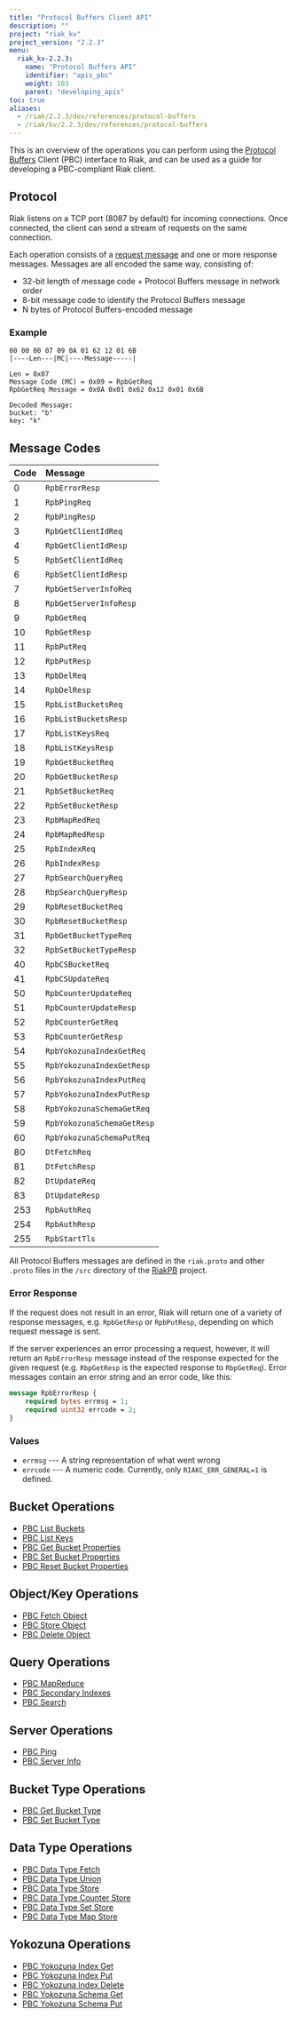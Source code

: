 ```yaml
---
title: "Protocol Buffers Client API"
description: ""
project: "riak_kv"
project_version: "2.2.3"
menu:
  riak_kv-2.2.3:
    name: "Protocol Buffers API"
    identifier: "apis_pbc"
    weight: 103
    parent: "developing_apis"
toc: true
aliases:
  - /riak/2.2.3/dev/references/protocol-buffers
  - /riak/kv/2.2.3/dev/references/protocol-buffers
---
```


This is an overview of the operations you can perform using the
[Protocol Buffers](https://code.google.com/p/protobuf/) Client (PBC)
interface to Riak, and can be used as a guide for developing a
PBC-compliant Riak client.

## Protocol

Riak listens on a TCP port (8087 by default) for incoming connections.
Once connected, the client can send a stream of requests on the same
connection.

Each operation consists of a [request message](https://developers.google.com/protocol-buffers/docs/encoding) and one or more response messages. Messages are all encoded the same way, consisting of:

* 32-bit length of message code + Protocol Buffers message in network
  order
* 8-bit message code to identify the Protocol Buffers message
* N bytes of Protocol Buffers-encoded message

### Example

```
00 00 00 07 09 0A 01 62 12 01 6B
|----Len---|MC|----Message-----|

Len = 0x07
Message Code (MC) = 0x09 = RpbGetReq
RpbGetReq Message = 0x0A 0x01 0x62 0x12 0x01 0x6B

Decoded Message:
bucket: "b"
key: "k"
```

## Message Codes

Code | Message |
:----|:--------|
0 | `RpbErrorResp` |
1 | `RpbPingReq` |
2 | `RpbPingResp` |
3 | `RpbGetClientIdReq` |
4 | `RpbGetClientIdResp` |
5 | `RpbSetClientIdReq` |
6 | `RpbSetClientIdResp` |
7 | `RpbGetServerInfoReq` |
8 | `RpbGetServerInfoResp` |
9 | `RpbGetReq` |
10 | `RpbGetResp` |
11 | `RpbPutReq` |
12 | `RpbPutResp` |
13 | `RpbDelReq` |
14 | `RpbDelResp` |
15 | `RpbListBucketsReq` |
16 | `RpbListBucketsResp` |
17 | `RpbListKeysReq` |
18 | `RpbListKeysResp` |
19 | `RpbGetBucketReq` |
20 | `RpbGetBucketResp` |
21 | `RpbSetBucketReq` |
22 | `RpbSetBucketResp` |
23 | `RpbMapRedReq` |
24 | `RpbMapRedResp` |
25 | `RpbIndexReq` |
26 | `RpbIndexResp` |
27 | `RpbSearchQueryReq` |
28 | `RbpSearchQueryResp` |
29 | `RpbResetBucketReq` |
30 | `RpbResetBucketResp` |
31 | `RpbGetBucketTypeReq` |
32 | `RpbSetBucketTypeResp` |
40 | `RpbCSBucketReq` |
41 | `RpbCSUpdateReq` |
50 | `RpbCounterUpdateReq` |
51 | `RpbCounterUpdateResp` |
52 | `RpbCounterGetReq` |
53 | `RpbCounterGetResp` |
54 | `RpbYokozunaIndexGetReq` |
55 | `RpbYokozunaIndexGetResp` |
56 | `RpbYokozunaIndexPutReq` |
57 | `RpbYokozunaIndexPutResp` |
58 | `RpbYokozunaSchemaGetReq` |
59 | `RpbYokozunaSchemaGetResp` |
60 | `RpbYokozunaSchemaPutReq` |
80 | `DtFetchReq` |
81 | `DtFetchResp` |
82 | `DtUpdateReq` |
83 | `DtUpdateResp` |
253 | `RpbAuthReq` |
254 | `RpbAuthResp` |
255 | `RpbStartTls` |

All Protocol Buffers messages are defined in the `riak.proto` and other
`.proto` files in the `/src` directory of the
<a href="https://github.com/basho/riak_pb">RiakPB</a> project.

### Error Response

If the request does not result in an error, Riak will return one of a
variety of response messages, e.g. `RpbGetResp` or `RpbPutResp`,
depending on which request message is sent.

If the server experiences an error processing a request, however, it
will return an `RpbErrorResp` message instead of the response expected
for the given request (e.g. `RbpGetResp` is the expected response to
`RbpGetReq`). Error messages contain an error string and an error code,
like this:

```protobuf
message RpbErrorResp {
    required bytes errmsg = 1;
    required uint32 errcode = 2;
}
```

### Values

* `errmsg` --- A string representation of what went wrong
* `errcode` --- A numeric code. Currently, only `RIAKC_ERR_GENERAL=1`
  is defined.

## Bucket Operations

* [PBC List Buckets](/riak/kv/2.2.3/developing/api/protocol-buffers/list-buckets)
* [PBC List Keys](/riak/kv/2.2.3/developing/api/protocol-buffers/list-keys)
* [PBC Get Bucket Properties](/riak/kv/2.2.3/developing/api/protocol-buffers/get-bucket-props)
* [PBC Set Bucket Properties](/riak/kv/2.2.3/developing/api/protocol-buffers/set-bucket-props)
* [PBC Reset Bucket Properties](/riak/kv/2.2.3/developing/api/protocol-buffers/reset-bucket-props)

## Object/Key Operations

* [PBC Fetch Object](/riak/kv/2.2.3/developing/api/protocol-buffers/fetch-object)
* [PBC Store Object](/riak/kv/2.2.3/developing/api/protocol-buffers/store-object)
* [PBC Delete Object](/riak/kv/2.2.3/developing/api/protocol-buffers/delete-object)

## Query Operations

* [PBC MapReduce](/riak/kv/2.2.3/developing/api/protocol-buffers/mapreduce)
* [PBC Secondary Indexes](/riak/kv/2.2.3/developing/api/protocol-buffers/secondary-indexes)
* [PBC Search](/riak/kv/2.2.3/developing/api/protocol-buffers/search)

## Server Operations

* [PBC Ping](/riak/kv/2.2.3/developing/api/protocol-buffers/ping)
* [PBC Server Info](/riak/kv/2.2.3/developing/api/protocol-buffers/server-info)

## Bucket Type Operations

* [PBC Get Bucket Type](/riak/kv/2.2.3/developing/api/protocol-buffers/get-bucket-type)
* [PBC Set Bucket Type](/riak/kv/2.2.3/developing/api/protocol-buffers/set-bucket-type)

## Data Type Operations

* [PBC Data Type Fetch](/riak/kv/2.2.3/developing/api/protocol-buffers/dt-fetch)
* [PBC Data Type Union](/riak/kv/2.2.3/developing/api/protocol-buffers/dt-union)
* [PBC Data Type Store](/riak/kv/2.2.3/developing/api/protocol-buffers/dt-store)
* [PBC Data Type Counter Store](/riak/kv/2.2.3/developing/api/protocol-buffers/dt-counter-store)
* [PBC Data Type Set Store](/riak/kv/2.2.3/developing/api/protocol-buffers/dt-set-store)
* [PBC Data Type Map Store](/riak/kv/2.2.3/developing/api/protocol-buffers/dt-map-store)

## Yokozuna Operations

* [PBC Yokozuna Index Get](/riak/kv/2.2.3/developing/api/protocol-buffers/yz-index-get)
* [PBC Yokozuna Index Put](/riak/kv/2.2.3/developing/api/protocol-buffers/yz-index-put)
* [PBC Yokozuna Index Delete](/riak/kv/2.2.3/developing/api/protocol-buffers/yz-index-delete)
* [PBC Yokozuna Schema Get](/riak/kv/2.2.3/developing/api/protocol-buffers/yz-schema-get)
* [PBC Yokozuna Schema Put](/riak/kv/2.2.3/developing/api/protocol-buffers/yz-schema-put)
